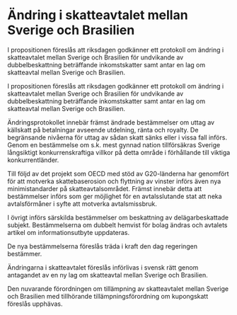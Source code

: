 # Ändring i skatteavtalet mellan Sverige och Brasilien

I propositionen föreslås att riksdagen godkänner ett protokoll om ändring i skatteavtalet mellan Sverige och Brasilien för undvikande av dubbelbeskattning beträffande inkomstskatter samt antar en lag om skatteavtal mellan Sverige och Brasilien.

I propositionen föreslås att riksdagen godkänner ett protokoll om ändring i skatteavtalet mellan Sverige och Brasilien för undvikande av dubbelbeskattning beträffande inkomstskatter samt antar en lag om skatteavtal mellan Sverige och Brasilien.

Ändringsprotokollet innebär främst ändrade bestämmelser om uttag av
källskatt på betalningar avseende utdelning, ränta och royalty. De
begränsande nivåerna för uttag av sådan skatt sänks eller i vissa fall införs. Genom en bestämmelse om s.k. mest gynnad nation tillförsäkras Sverige långsiktigt konkurrenskraftiga villkor på detta område i förhållande till viktiga konkurrentländer.

Till följd av det projekt som OECD med stöd av G20-länderna har
genomfört för att motverka skattebaserosion och flyttning av vinster införs även nya minimistandarder på skatteavtalsområdet. Främst innebär detta att bestämmelser införs som ger möjlighet för en avtalsslutande stat att neka avtalsförmåner i syfte att motverka avtalsmissbruk.

I övrigt införs särskilda bestämmelser om beskattning av delägarbeskattade subjekt. Bestämmelserna om dubbelt hemvist för bolag ändras och avtalets artikel om informationsutbyte uppdateras.

De nya bestämmelserna föreslås träda i kraft den dag regeringen
bestämmer.

Ändringarna i skatteavtalet föreslås införlivas i svensk rätt genom
antagandet av en ny lag om skatteavtal mellan Sverige och Brasilien.

Den nuvarande förordningen om tillämpning av skatteavtalet mellan Sverige och Brasilien med tillhörande tillämpningsförordning om kupongskatt föreslås upphävas.

